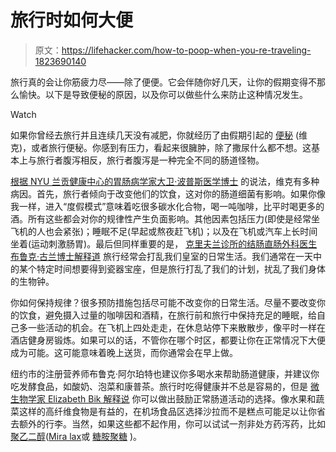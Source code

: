 # 旅行时如何大便

> 原文：<https://lifehacker.com/how-to-poop-when-you-re-traveling-1823690140>

旅行真的会让你筋疲力尽——除了便便。它会伴随你好几天，让你的假期变得不那么愉快。以下是导致便秘的原因，以及你可以做些什么来防止这种情况发生。

Watch

如果你曾经去旅行并且连续几天没有减肥，你就经历了由假期引起的 [便秘](https://en.wikipedia.org/wiki/Constipation) (维克)，或者旅行便秘。你感到有压力，看起来很臃肿，除了撒尿什么都不想。这基本上与旅行者腹泻相反，旅行者腹泻是一种完全不同的肠道怪物。

[根据 NYU 兰贡健康中心的胃肠病学家大卫·波普斯医学博士](https://www.menshealth.com/health/a18658721/heres-why-its-physically-impossible-to-poop-on-vacation/) 的说法，维克有多种病因。首先，旅行者倾向于改变他们的饮食，这对你的肠道细菌有影响。如果你像我一样，进入“度假模式”意味着吃很多碳水化合物，喝一吨咖啡，比平时喝更多的酒。所有这些都会对你的规律性产生负面影响。其他因素包括压力(即使是经常坐飞机的人也会紧张)；睡眠不足(早起或熬夜赶飞机)；以及在飞机或汽车上长时间坐着(运动刺激肠胃)。最后但同样重要的是， [克里夫兰诊所的结肠直肠外科医生布鲁克·古兰博士解释道](https://well.blogs.nytimes.com/2016/01/14/ask-well-travel-constipation/) 旅行经常会打乱我们皇室的日常生活。我们通常在一天中的某个特定时间想要得到瓷器宝座，但是旅行打乱了我们的计划，扰乱了我们身体的生物钟。

你如何保持规律？很多预防措施包括尽可能不改变你的日常生活。尽量不要改变你的饮食，避免摄入过量的咖啡因和酒精，在旅行前和旅行中保持充足的睡眠，给自己多一些活动的机会。在飞机上四处走走，在休息站停下来散散步，像平时一样在酒店健身房锻炼。如果可以的话，不管你在哪个时区，都要让你在正常情况下大便成为可能。这可能意味着晚上送货，而你通常会在早上做。

纽约市的注册营养师布鲁克·阿尔珀特也建议你多喝水来帮助肠道健康，并建议你吃发酵食品，如酸奶、泡菜和康普茶。旅行时吃得健康并不总是容易的，但是 [微生物学家 Elizabeth Bik 解释说](https://www.theatlantic.com/health/archive/2015/12/all-i-got-for-christmas-was-constipation/422046/) 你可以做出鼓励正常肠道活动的选择。像水果和蔬菜这样的高纤维食物是有益的，在机场食品区选择沙拉而不是糕点可能足以让你省去额外的行李。当然，如果这些都不起作用，你可以试试一剂非处方药泻药，比如 [聚乙二醇](https://en.wikipedia.org/wiki/Polyethylene_glycol)([Mira lax](https://www.amazon.com/s/ref=nb_sb_noss_2?asc_campaign=InlineText&asc_refurl=https://lifehacker.com/how-to-poop-when-you-re-traveling-1823690140&asc_source=&field-keywords=miralax&tag=kinjalifehackerlink-20&url=search-alias=beauty)或 [糖胺聚糖](https://www.amazon.com/s/ref=nb_sb_noss_2?asc_campaign=InlineText&asc_refurl=https://lifehacker.com/how-to-poop-when-you-re-traveling-1823690140&asc_source=&field-keywords=glycolax&rh=n:3760901,k:glycolax&tag=kinjalifehackerlink-20&url=search-alias=hpc) )。